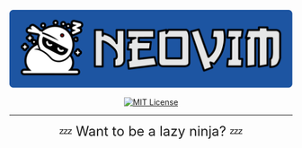 <div align="center">
   <p>
      <a href="https://github.com/kpalatzky/nvim.dotfiles#is=awesome">
        <img alt="Logo with the Lettering NeoVIM and a lazy ninja on the left" src="./docs/assets/logo.svg"/>
      </a>
   </p>
   <p>
      <a href="https://github.com/kpalatzky/nvim.dotfiles/blob/master/LICENSE">
        <img src="https://img.shields.io/github/license/kpalatzky/nvim.dotfiles.svg" alt="MIT License">
      </a>
   </p>
   <hr>
   <p>
      <span style="font-size:24px;">💤 Want to be a lazy ninja? 💤</span>
   </p>
</div>
